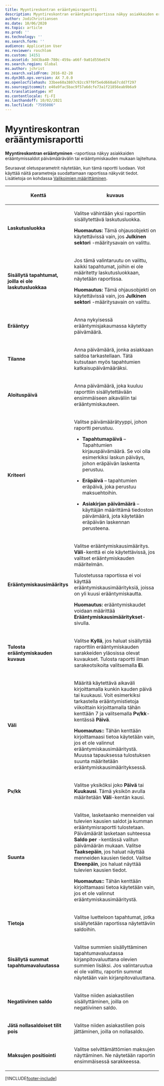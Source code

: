 ```yaml
---
title: Myyntireskontran erääntymisraportti
description: Myyntireskontran erääntymisraportissa näkyy asiakkaiden erääntymissaldot päivämäärävälin tai erääntymiskauden mukaan lajiteltuna.
author: JodiChristiansen
ms.date: 10/06/2020
ms.topic: article
ms.prod: ''
ms.technology: ''
ms.search.form: ''
audience: Application User
ms.reviewer: roschlom
ms.custom: 14151
ms.assetid: 3d43ba40-780c-459a-a66f-9a01d556e674
ms.search.region: Global
ms.author: jchrist
ms.search.validFrom: 2016-02-28
ms.dyn365.ops.version: AX 7.0.0
ms.openlocfilehash: 33bee60a3807c92cc97f0f5e6d660a67cdd7f297
ms.sourcegitcommit: e40a9fac5bac9f57a6dcfe73a1f21856eab9b6a9
ms.translationtype: HT
ms.contentlocale: fi-FI
ms.lasthandoff: 10/02/2021
ms.locfileid: "7595086"
---
```

# <a name="customer-aging-report"></a>Myyntireskontran erääntymisraportti 

**Myyntireskontran erääntyminen** -raportissa näkyy asiakkaiden erääntymissaldot päivämäärävälin tai erääntymiskauden mukaan lajiteltuna.

Seuraavat oletusparametrit näytetään, kun tämä raportti luodaan. Voit käyttää näitä parametreja suodattamaan raportissa näkyvät tiedot. Lisätietoja on kohdassa [Valikoimien määrittäminen](set-up-collections.md).

<table>
<colgroup>
<col>
<col>
</colgroup>
<thead>
<tr class="header">
<th><p>Kenttä</p></th>
<th><p>kuvaus</p></th>
</tr>
</thead>
<tbody>
<tr class="odd">
<td><p><strong>Laskutusluokka</strong></p></td>
<td><p>Valitse vähintään yksi raporttiin sisällytettävä laskutusluokka.</p>
<div class="alert">

**Huomautus:** Tämä ohjausobjekti on käytettävissä vain, jos <STRONG>Julkinen sektori</STRONG> -määritysavain on valittu.</P>


</div></td>
</tr>
<tr class="even">
<td><p><strong>Sisällytä tapahtumat, joilla ei ole laskutusluokkaa</strong></p></td>
<td><p>Jos tämä valintaruutu on valittu, kaikki tapahtumat, joihin ei ole määritetty laskutusluokkaan, näytetään raportissa.</p>
<div class="alert">

**Huomautus:** Tämä ohjausobjekti on käytettävissä vain, jos <STRONG>Julkinen sektori</STRONG> -määritysavain on valittu.</P>

</div></td>
</tr>
<tr class="odd">
<td><p><strong>Erääntyy</strong></p></td>
<td><p>Anna nykyisessä erääntymisjakaumassa käytetty päivämäärä.</p></td>
</tr>
<tr class="odd">
<td><p><strong>Tilanne</strong></p></td>
<td><p>Anna päivämäärä, jonka asiakkaan saldoa tarkastellaan. Tätä kutsutaan myös tapahtumien katkaisupäivämääräksi.</p></td>
</tr>
<tr class="even">
<td><p><strong>Aloituspäivä</strong></p></td>
<td><p>Anna päivämäärä, joka kuuluu raporttiin sisällytettävään ensimmäiseen aikaväliin tai erääntymiskauteen.</p></td>
</tr>
<tr class="odd">
<td><p><strong>Kriteeri</strong></p></td>
<td><p>Valitse päivämäärätyyppi, johon raportti perustuu.</p>
<ul>
<li><p><strong>Tapahtumapäivä</strong> – Tapahtumien kirjauspäivämäärä. Se voi olla esimerkiksi laskun päiväys, johon eräpäivän laskenta perustuu.</p></li>
<li><p><strong>Eräpäivä</strong> – tapahtumien eräpäivä, joka perustuu maksuehtoihin.</p></li>
<li><p><strong>Asiakirjan päivämäärä</strong> – käyttäjän määrittämä tiedoston päivämäärä, jota käytetään eräpäivän laskennan perusteena.</p></li>
</ul></td>
</tr>
<tr class="even">
<td><p><strong>Erääntymiskausimääritys</strong></p></td>
<td><p>Valitse erääntymiskausimääritys. <strong>Väli</strong>-kenttä ei ole käytettävissä, jos valitset erääntymiskauden määritelmän.</p>
<p>Tulostetussa raportissa ei voi käyttää erääntymiskausimäärityksiä, joissa on yli kuusi erääntymiskautta.</p>
<div class="alert">

**Huomautus:** erääntymiskaudet voidaan määrittää <STRONG>Erääntymiskausimääritykset</STRONG>-sivulla.</P>


</div></td>
</tr>
<tr class="odd">
<td><p><strong>Tulosta erääntymiskauden kuvaus</strong></p></td>
<td><p>Valitse <strong>Kyllä</strong>, jos haluat sisällyttää raporttiin erääntymiskauden sarakkeiden yläosissa olevat kuvaukset. Tulosta raportti ilman sarakeotsikoita valitsemalla <strong>Ei</strong>.</p></td>
</tr>
<tr class="even">
<td><p><strong>Väli</strong></p></td>
<td><p>Määritä käytettävä aikaväli kirjoittamalla kunkin kauden päivä tai kuukausi. Voit esimerkiksi tarkastella erääntymistietoja viikoittain kirjoittamalla tähän kenttään 7 ja valitsemalla <strong>Pv/kk</strong>-kentässä <strong>Päivä</strong>.</p>
<div class="alert">

**Huomautus::** Tähän kenttään kirjoittamaasi tietoa käytetään vain, jos et ole valinnut erääntymiskausimääritystä. Muussa tapauksessa tulostuksen suunta määritetään erääntymiskausimäärityksessä.</P>


</div></td>
</tr>
<tr class="odd">
<td><p><strong>Pv/kk</strong></p></td>
<td><p>Valitse yksiköksi joko <strong>Päivä</strong> tai <strong>Kuukausi</strong>. Tämä yksikön avulla määritetään <strong>Väli</strong>-kentän kausi.</p></td>
</tr>
<tr class="even">
<td><p><strong>Suunta</strong></p></td>
<td><p>Valitse, lasketaanko menneiden vai tulevien kausien saldot ja kumman erääntymisraportti tulostetaan. Päivämäärät lasketaan suhteessa <strong>Saldo per</strong> -kentässä valitun päivämäärän mukaan. Valitse <strong>Taaksepäin</strong>, jos haluat näyttää menneiden kausien tiedot. Valitse <strong>Eteenpäin</strong>, jos haluat näyttää tulevien kausien tiedot.</p>
<div class="alert">
  
<STRONG>Huomautus::</STRONG> Tähän kenttään kirjoittamaasi tietoa käytetään vain, jos et ole valinnut erääntymiskausimääritystä.</P>


</div></td>
</tr>
<tr class="odd">
<td><p><strong>Tietoja</strong></p></td>
<td><p>Valitse luetteloon tapahtumat, jotka sisällytetään raportissa näytettäviin saldoihin.</p></td>
</tr>
<tr class="even">
<td><p><strong>Sisällytä summat tapahtumavaluutassa</strong></p></td>
<td><p>Valitse summien sisällyttäminen tapahtumavaluutassa kirjanpitovaluuttana olevien summien lisäksi. Jos valintaruutua ei ole valittu, raportin summat näytetään vain kirjanpitovaluuttana.</p></td>
</tr>
<tr class="odd">
<td><p><strong>Negatiivinen saldo</strong></p></td>
<td><p>Valitse niiden asiakastilien sisällyttäminen, joilla on negatiivinen saldo.</p></td>
</tr>
<tr class="even">
<td><p><strong>Jätä nollasaldoiset tilit pois</strong></p></td>
<td><p>Valitse niiden asiakastilien pois jättäminen, joilla on nollasaldo.</p></td>
</tr>
<tr class="odd">
<td><p><strong>Maksujen positiointi</strong></p></td>
<td><p>Valitse selvittämättömien maksujen näyttäminen. Ne näytetään raportin ensimmäisessä sarakkeessa.</p></td>
</tr>
</tbody>
</table>



[!INCLUDE[footer-include](../../includes/footer-banner.md)]
